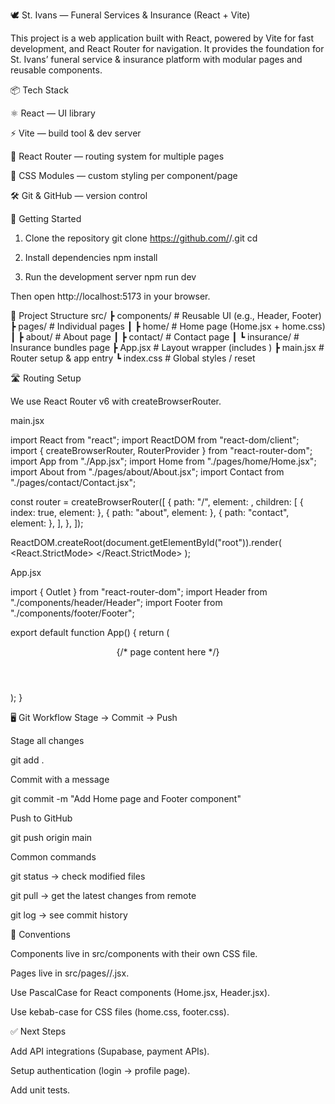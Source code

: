🕊️ St. Ivans — Funeral Services & Insurance (React + Vite)

This project is a web application built with React, powered by Vite for fast development, and React Router for navigation.
It provides the foundation for St. Ivans’ funeral service & insurance platform with modular pages and reusable components.



📦 Tech Stack

⚛️ React — UI library

⚡ Vite — build tool & dev server

🔀 React Router — routing system for multiple pages

🎨 CSS Modules — custom styling per component/page



🛠️ Git & GitHub — version control

🚀 Getting Started
1. Clone the repository
git clone https://github.com/<your-org>/<your-repo>.git
cd <your-repo>

2. Install dependencies
npm install

3. Run the development server
npm run dev


Then open http://localhost:5173
 in your browser.

🔀 Project Structure
src/
 ┣ components/        # Reusable UI (e.g., Header, Footer)
 ┣ pages/             # Individual pages
 ┃ ┣ home/            # Home page (Home.jsx + home.css)
 ┃ ┣ about/           # About page
 ┃ ┣ contact/         # Contact page
 ┃ ┗ insurance/       # Insurance bundles page
 ┣ App.jsx            # Layout wrapper (includes <Outlet/>)
 ┣ main.jsx           # Router setup & app entry
 ┗ index.css          # Global styles / reset

🛣️ Routing Setup

We use React Router v6 with createBrowserRouter.

main.jsx

import React from "react";
import ReactDOM from "react-dom/client";
import { createBrowserRouter, RouterProvider } from "react-router-dom";
import App from "./App.jsx";
import Home from "./pages/home/Home.jsx";
import About from "./pages/about/About.jsx";
import Contact from "./pages/contact/Contact.jsx";

const router = createBrowserRouter([
  {
    path: "/",
    element: <App />,
    children: [
      { index: true, element: <Home /> },
      { path: "about", element: <About /> },
      { path: "contact", element: <Contact /> },
    ],
  },
]);

ReactDOM.createRoot(document.getElementById("root")).render(
  <React.StrictMode>
    <RouterProvider router={router} />
  </React.StrictMode>
);


App.jsx

import { Outlet } from "react-router-dom";
import Header from "./components/header/Header";
import Footer from "./components/footer/Footer";

export default function App() {
  return (
    <div>
      <Header />
      <main>
        <Outlet /> {/* page content here */}
      </main>
      <Footer />
    </div>
  );
}

🖥️ Git Workflow
Stage → Commit → Push

Stage all changes

git add .




Commit with a message

git commit -m "Add Home page and Footer component"




Push to GitHub

git push origin main

Common commands

git status → check modified files

git pull → get the latest changes from remote

git log → see commit history



📄 Conventions

Components live in src/components with their own CSS file.

Pages live in src/pages/<PageName>/<PageName>.jsx.

Use PascalCase for React components (Home.jsx, Header.jsx).

Use kebab-case for CSS files (home.css, footer.css).



✅ Next Steps

Add API integrations (Supabase, payment APIs).

Setup authentication (login → profile page).

Add unit tests.
